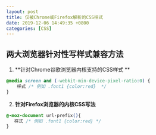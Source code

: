 ```yaml
---
layout: post
title: 仅被Chrome或Firefox解析的CSS样式
date: 2019-12-06 14:49:35 +0800
categories: [CSS]
---
```


## 两大浏览器针对性写样式兼容方法

1. **针对Chrome谷歌浏览器内核支持的CSS样式 **

``` css
@media screen and (-webkit-min-device-pixel-ratio:0) {
    样式 /* 例如 .font1 {color:red}  */
}
```

2. **针对Firefox浏览器的内核CSS写法**

``` css
@-moz-document url-prefix(){
   样式 /* 例如 .font1 {color:red} */
}
```



